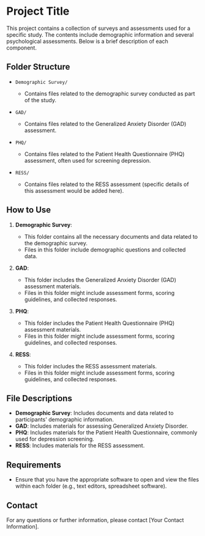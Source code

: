 
# Project Title

This project contains a collection of surveys and assessments used for a specific study. The contents include demographic information and several psychological assessments. Below is a brief description of each component.

## Folder Structure

- `Demographic Survey/`
  - Contains files related to the demographic survey conducted as part of the study.
  
- `GAD/`
  - Contains files related to the Generalized Anxiety Disorder (GAD) assessment.
  
- `PHQ/`
  - Contains files related to the Patient Health Questionnaire (PHQ) assessment, often used for screening depression.
  
- `RESS/`
  - Contains files related to the RESS assessment (specific details of this assessment would be added here).

## How to Use

1. **Demographic Survey**:
   - This folder contains all the necessary documents and data related to the demographic survey.
   - Files in this folder include demographic questions and collected data.

2. **GAD**:
   - This folder includes the Generalized Anxiety Disorder (GAD) assessment materials.
   - Files in this folder might include assessment forms, scoring guidelines, and collected responses.

3. **PHQ**:
   - This folder includes the Patient Health Questionnaire (PHQ) assessment materials.
   - Files in this folder might include assessment forms, scoring guidelines, and collected responses.

4. **RESS**:
   - This folder includes the RESS assessment materials.
   - Files in this folder might include assessment forms, scoring guidelines, and collected responses.

## File Descriptions

- **Demographic Survey**: Includes documents and data related to participants' demographic information.
- **GAD**: Includes materials for assessing Generalized Anxiety Disorder.
- **PHQ**: Includes materials for the Patient Health Questionnaire, commonly used for depression screening.
- **RESS**: Includes materials for the RESS assessment.

## Requirements

- Ensure that you have the appropriate software to open and view the files within each folder (e.g., text editors, spreadsheet software).

## Contact

For any questions or further information, please contact [Your Contact Information].

